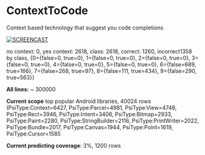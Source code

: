# ContextToCode
Context based technology that suggest you code completions 

[![SCREENCAST](https://img.youtube.com/vi/lCiYBMB9cvM/hqdefault.jpg)](https://www.youtube.com/watch?v=lCiYBMB9cvM&t)


no context: 0, yes context: 2618, class: 2618, correct: 1260, incorrect1358 by class, {0={false=0, true=0}, 1={false=0, true=0}, 2={false=0, true=0}, 3={false=0, true=0}, 4={false=0, true=0}, 5={false=0, true=0}, 6={false=689, true=166}, 7={false=268, true=97}, 8={false=111, true=434}, 9={false=290, true=563}}


**All lines:** ~ 300000

**Current scope** top popular Android libraries, 40024 rows (PsiType:Context=6427, PsiType:Parcel=4981, PsiType:View=4748,
PsiType:Rect=3946, PsiType:Intent=3406, PsiType:Bitmap=2933, PsiType:Paint=2280, PsiType:StringBuilder=2116, PsiType:PrintWriter=2022,   PsiType:Bundle=2017, PsiType:Canvas=1944, PsiType:Point=1619, PsiType:Cursor=1585

**Current predicting coverage**: 3%, 1200 rows 

